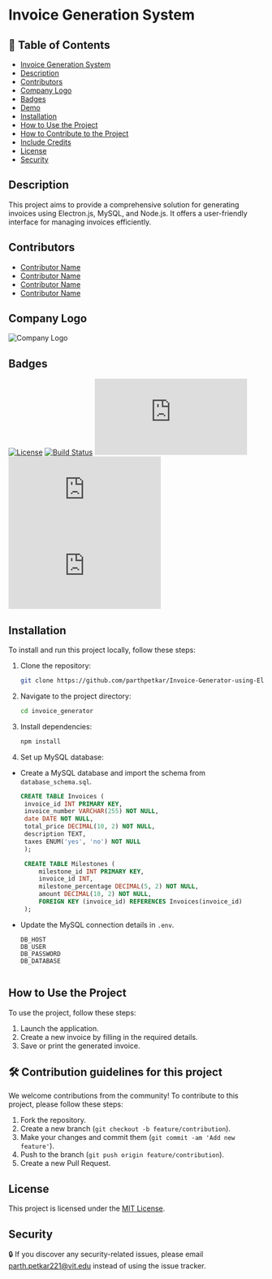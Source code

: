 # Invoice Generation System

## 🎨 Table of Contents
- [Invoice Generation System](#invoice-generation-system)
- [Description](#description)
- [Contributors](#contributors)
- [Company Logo](#company-logo)
- [Badges](#badges)
- [Demo](#demo)
- [Installation](#installation)
- [How to Use the Project](#how-to-use-the-project)
- [How to Contribute to the Project](#how-to-contribute-to-the-project)
- [Include Credits](#include-credits)
- [License](#license)
- [Security](#security)


## Description
This project aims to provide a comprehensive solution for generating invoices using Electron.js, MySQL, and Node.js. It offers a user-friendly interface for managing invoices efficiently.

## Contributors
- [Contributor Name](https://github.com/parthpetkar)
- [Contributor Name](https://github.com/contributor)
- [Contributor Name](https://github.com/contributor)
- [Contributor Name](https://github.com/contributor)

## Company Logo
![Company Logo](../invoice_generator/Assets/company-logo.png)

## Badges
[![License](https://img.shields.io/badge/License-MIT-yellow.svg)](https://opensource.org/licenses/MIT)
[![Build Status](https://travis-ci.com/parthpetkar/Invoice-Generator-using-Electron.js.svg?branch=main)](https://github.com/parthpetkar/Invoice-Generator-using-Electron.js)
[![GitHub issues](https://img.shields.io/github/issues/parthpetkar/Invoice-Generator-using-Electron.js)](https://github.com/parthpetkar/Invoice-Generator-using-Electron.js/issues)
[![GitHub stars](https://img.shields.io/github/stars/parthpetkar/Invoice-Generator-using-Electron.js)](https://github.com/parthpetkar/Invoice-Generator-using-Electron.js/stargazers)
[![GitHub forks](https://img.shields.io/github/forks/parthpetkar/Invoice-Generator-using-Electron.js)](https://github.com/parthpetkar/Invoice-Generator-using-Electron.js/network)

## Installation
To install and run this project locally, follow these steps:

1. Clone the repository:
   ```bash
   git clone https://github.com/parthpetkar/Invoice-Generator-using-Electron.js

2. Navigate to the project directory:
   ```bash
   cd invoice_generator

3. Install dependencies:
   ```bash
   npm install

4. Set up MySQL database:
- Create a MySQL database and import the schema from `database_schema.sql`.
   ```sql
   CREATE TABLE Invoices (
    invoice_id INT PRIMARY KEY,
    invoice_number VARCHAR(255) NOT NULL,
    date DATE NOT NULL,
    total_price DECIMAL(10, 2) NOT NULL,
    description TEXT,
    taxes ENUM('yes', 'no') NOT NULL
    );

    CREATE TABLE Milestones (
        milestone_id INT PRIMARY KEY,
        invoice_id INT,
        milestone_percentage DECIMAL(5, 2) NOT NULL,
        amount DECIMAL(10, 2) NOT NULL,
        FOREIGN KEY (invoice_id) REFERENCES Invoices(invoice_id)
    );
- Update the MySQL connection details in `.env`.
   ```
   DB_HOST
   DB_USER
   DB_PASSWORD
   DB_DATABASE


## How to Use the Project
To use the project, follow these steps:

1. Launch the application.
2. Create a new invoice by filling in the required details.
3. Save or print the generated invoice.

## 🛠️ Contribution guidelines for this project
We welcome contributions from the community! To contribute to this project, please follow these steps:

1. Fork the repository.
2. Create a new branch (`git checkout -b feature/contribution`).
3. Make your changes and commit them (`git commit -am 'Add new feature'`).
4. Push to the branch (`git push origin feature/contribution`).
5. Create a new Pull Request.

## License
This project is licensed under the [MIT License](LICENSE).

## Security
🔒 If you discover any security-related issues, please email [parth.petkar221@vit.edu](parth.petkar221@vit.edu) instead of using the issue tracker.
